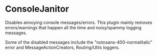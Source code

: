 # ConsoleJanitor

Disables annoying console messages/errors. This plugin mainly removes errors/warnings that happen all the time and noisy/spammy logging messages.

Some of the disabled messages include the "notosans-400-normalitalic" error and MessageActionCreators, Routing/Utils loggers.
